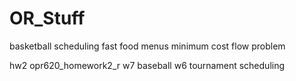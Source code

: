 # OR_Stuff



basketball scheduling
fast food menus
minimum cost flow problem




hw2 opr620_homework2_r
w7 baseball
w6 tournament scheduling
